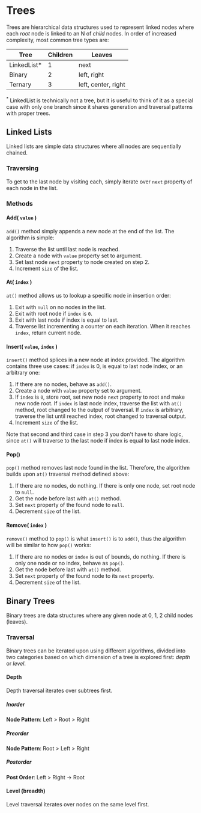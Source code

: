 # Trees

Trees are hierarchical data structures used to represent linked nodes where each *root* node is linked to an N of *child* nodes. In order of increased complexity, most common tree types are:

<table>
    <thead>
        <tr>
            <th>Tree</th>
            <th>Children</th>
            <th>Leaves</th>
        </tr>
    </thead>
    <tbody>
        <tr>
            <td>LinkedList*</td>
            <td>1</td>
            <td>next</td>
        </tr>
        <tr>
            <td>Binary</td>
            <td>2</td>
            <td>left, right</td>
        </tr>
        <tr>
            <td>Ternary</td>
            <td>3</td>
            <td>left, center, right</td>
        </tr>
    </tbody>
</table>

<sup>*</sup> LinkedList is technically not a tree, but it is useful to think of it as a special case with only one branch since it shares generation and traversal patterns with proper trees.

## Linked Lists

Linked lists are simple data structures where all nodes are sequentially chained.

### Traversing

To get to the last node by visiting each, simply iterate over `next` property of each node in the list.

### Methods

#### Add( `value` )

`add()` method simply appends a new node at the end of the list. The algorithm is simple:

1. Traverse the list until last node is reached.
2. Create a node with `value` property set to argument.
3. Set last node `next` property to node created on step 2.
4. Increment `size` of the list.

#### At( `index` )

`at()` method allows us to lookup a specific node in insertion order:

1. Exit with `null` on no nodes in the list.
2. Exit with root node if `index` is `0`.
3. Exit with last node if index is equal to last.
4. Traverse list incrementing a counter on each iteration. When it reaches `index`, return current node.

#### Insert( `value`, `index` )

`insert()` method splices in a new node at index provided. The algorithm contains three use cases: if `index` is 0, is equal to last node index, or an arbitrary one:

1. If there are no nodes, behave as `add()`. 
2. Create a node with `value` property set to argument.
3. If `index` is `0`, store root, set new node `next` property to root and make new node root.
   If `index` is last node index, traverse the list with `at()` method, root changed to the output of traversal.
   If `index` is arbitrary, traverse the list until reached index, root changed to traversal output.
4. Increment `size` of the list.

Note that second and third case in step 3 you don't have to share logic, since `at()` will traverse to the last node if index is equal to last node index.

#### Pop()

`pop()` method removes last node found in the list. Therefore, the algorithm builds upon `at()` traversal method defined above:

1. If there are no nodes, do nothing.
If there is only one node, set root node to `null`.
2. Get the node before last with `at()` method.
3. Set `next` property of the found node to `null`.
4. Decrement `size` of the list.

#### Remove( `index` )

`remove()` method to `pop()` is what `insert()` is to `add()`, thus the algorithm will be similar to how `pop()` works:

1. If there are no nodes or `index` is out of bounds, do nothing.
   If there is only one node or no index, behave as `pop()`.
2. Get the node before last with `at()` method.
3. Set `next` property of the found node to its `next` property.
4. Decrement `size` of the list.

## Binary Trees

Binary trees are data structures where any given node at 0, 1, 2 child nodes (leaves).

### Traversal

Binary trees can be iterated upon using different algorithms, divided into two categories based on which dimension of a tree is explored first: *depth* or *level*.

#### Depth

Depth traversal iterates over subtrees first.

##### Inorder

**Node Pattern**: Left > Root > Right

##### Preorder

**Node Pattern**: Root > Left > Right

##### Postorder

**Post Order**: Left > Right -> Root

#### Level (breadth)

Level traversal iterates over nodes on the same level first.